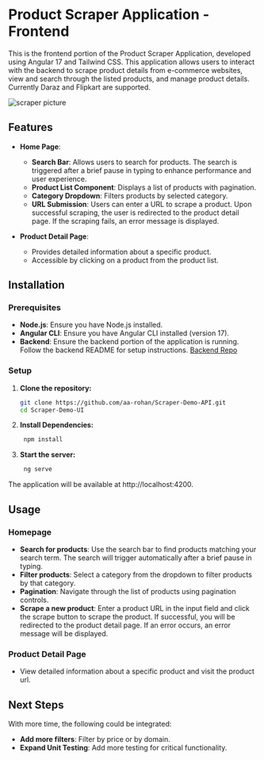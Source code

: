 # Product Scraper Application - Frontend

This is the frontend portion of the Product Scraper Application, developed using Angular 17 and Tailwind CSS. This application allows users to interact with the backend to scrape product details from e-commerce websites, view and search through the listed products, and manage product details. Currently Daraz and Flipkart are supported.

![scraper picture](https://github.com/aa-rohan/Scraper-Demo-UI/assets/41859937/d27b465e-6dff-49a8-8b3b-4247018e09e5)

## Features

- **Home Page**: 
  - **Search Bar**: Allows users to search for products. The search is triggered after a brief pause in typing to enhance performance and user experience.
  - **Product List Component**: Displays a list of products with pagination.
  - **Category Dropdown**: Filters products by selected category.
  - **URL Submission**: Users can enter a URL to scrape a product. Upon successful scraping, the user is redirected to the product detail page. If the scraping fails, an error message is displayed.

- **Product Detail Page**: 
  - Provides detailed information about a specific product.
  - Accessible by clicking on a product from the product list.

## Installation

### Prerequisites

- **Node.js**: Ensure you have Node.js installed.
- **Angular CLI**: Ensure you have Angular CLI installed (version 17).
- **Backend**: Ensure the backend portion of the application is running. Follow the backend README for setup instructions. [Backend Repo](https://github.com/aa-rohan/Scraper-Demo-API)

### Setup

1. **Clone the repository:**

   ```sh
   git clone https://github.com/aa-rohan/Scraper-Demo-API.git
   cd Scraper-Demo-UI
   ```
   
2. **Install Dependencies:**

   ```sh
    npm install
    ```
   
3. **Start the server:**

   ```sh
    ng serve
    ```
The application will be available at http://localhost:4200.

   
## Usage

### Homepage
- **Search for products**: Use the search bar to find products matching your search term. The search will trigger automatically after a brief pause in typing.
- **Filter products**: Select a category from the dropdown to filter products by that category.
- **Pagination**: Navigate through the list of products using pagination controls.
- **Scrape a new product**: Enter a product URL in the input field and click the scrape button to scrape the product. If successful, you will be redirected to the product detail page. If an error occurs, an error message will be displayed.

### Product Detail Page
- View detailed information about a specific product and visit the product url.
   
## Next Steps

With more time, the following could be integrated:

- **Add more filters**: Filter by price or by domain.
- **Expand Unit Testing**: Add more testing for critical functionality.
